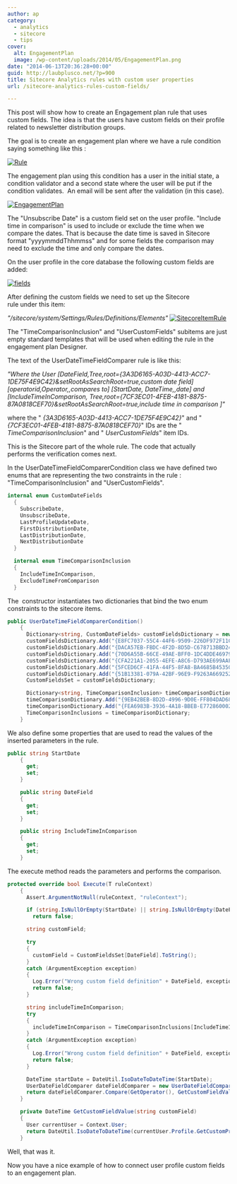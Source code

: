```yaml
---
author: ap
category:
  - analytics
  - sitecore
  - tips
cover:
  alt: EngagementPlan
  image: /wp-content/uploads/2014/05/EngagementPlan.png
date: "2014-06-13T20:36:28+00:00"
guid: http://laubplusco.net/?p=900
title: Sitecore Analytics rules with custom user properties
url: /sitecore-analytics-rules-custom-fields/

---
```

This post will show how to create an Engagement plan rule that uses custom fields. The idea is that the users have custom fields on their profile related to newsletter distribution groups.

The goal is to create an engagement plan where we have a rule condition saying something like this :

[![Rule](/wp-content/uploads/2014/05/Rule2-300x21.png)](/wp-content/uploads/2014/05/Rule2.png)

The engagement plan using this condition has a user in the initial state, a condition validator and a second state where the user will be put if the condition validates.  An email will be sent after the validation (in this case).

[![EngagementPlan](/wp-content/uploads/2014/05/EngagementPlan1-300x173.png)](/wp-content/uploads/2014/05/EngagementPlan1.png)

The "Unsubscribe Date" is a custom field set on the user profile. "Include time in comparison" is used to include or exclude the time when we compare the dates. That is because the date time is saved in Sitecore format "yyyymmddThhmmss" and for some fields the comparison may need to exclude the time and only compare the dates.

On the user profile in the core database the following custom fields are added:

[![fields](/wp-content/uploads/2014/05/fields-300x94.png)](/wp-content/uploads/2014/05/fields.png)

After defining the custom fields we need to set up the Sitecore rule under this item:

_"/sitecore/system/Settings/Rules/Definitions/Elements"_ [![SitecoreItemRule](/wp-content/uploads/2014/05/SitecoreItemRule.png)](/wp-content/uploads/2014/05/SitecoreItemRule.png)

The "TimeComparisonInclusion" and "UserCustomFields" subitems are just empty standard templates that will be used when editing the rule in the engagement plan Designer.

The text of the UserDateTimeFieldComparer rule is like this:

_"Where the User \[DateField,Tree,root={3A3D6165-A03D-4413-ACC7-1DE75F4E9C42}&setRootAsSearchRoot=true,custom date field\] \[operatorid,Operator,,compares to\] \[StartDate, DateTime,,date\] and \[IncludeTimeInComparison, Tree,root={7CF3EC01-4FEB-4181-8875-87A0818CEF70}&setRootAsSearchRoot=true,include time in comparison \]"_

where the " _{3A3D6165-A03D-4413-ACC7-1DE75F4E9C42}_" and " _{7CF3EC01-4FEB-4181-8875-87A0818CEF70}_" IDs are the " _TimeComparisonInclusion_" and " _UserCustomFields_" item IDs.

This is the Sitecore part of the whole rule. The code that actually performs the verification comes next.

In the UserDateTimeFieldComparerCondition class we have defined two enums that are representing the two constraints in the rule : "TimeComparisonInclusion" and "UserCustomFields".

```c#
internal enum CustomDateFields
  {
    SubscribeDate,
    UnsubscribeDate,
    LastProfileUpdateDate,
    FirstDistributionDate,
    LastDistributionDate,
    NextDistributionDate
  }

  internal enum TimeComparisonInclusion
  {
    IncludeTimeInComparison,
    ExcludeTimeFromComparison
  }
```

The  constructor instantiates two dictionaries that bind the two enum constraints to the sitecore items.

```c#
public UserDateTimeFieldComparerCondition()
    {
      Dictionary<string, CustomDateFields> customFieldsDictionary = new Dictionary<string, CustomDateFields>();
      customFieldsDictionary.Add("{E8FC7037-55C4-44F6-9509-226DF972F11C}", CustomDateFields.SubscribeDate);
      customFieldsDictionary.Add("{DACA57EB-FBDC-4F2D-8D5D-C678713BBD24}", CustomDateFields.UnsubscribeDate);
      customFieldsDictionary.Add("{70D6A55B-66CE-49AE-BFF0-1DC4DDE46979}", CustomDateFields.LastProfileUpdateDate);
      customFieldsDictionary.Add("{CFA221A1-2055-4EFE-A8C6-D793AE699AAF}", CustomDateFields.FirstDistributionDate);
      customFieldsDictionary.Add("{5FCED6CF-41FA-44F5-8FA8-BA4685B45350}", CustomDateFields.LastDistributionDate);
      customFieldsDictionary.Add("{51B13381-079A-42BF-96E9-F9263A669252}", CustomDateFields.NextDistributionDate);
      CustomFieldsSet = customFieldsDictionary;

      Dictionary<string, TimeComparisonInclusion> timeComparisonDictionary = new Dictionary<string, TimeComparisonInclusion>();
      timeComparisonDictionary.Add("{9EB42BEB-8D2D-4996-9D0E-FF804DAD683F}", TimeComparisonInclusion.IncludeTimeInComparison);
      timeComparisonDictionary.Add("{FEA6983B-3936-4A18-BBEB-E772860002A9}", TimeComparisonInclusion.ExcludeTimeFromComparison);
      TimeComparisonInclusions = timeComparisonDictionary;
    }
```

We also define some properties that are used to read the values of the inserted parameters in the rule.

```c#
public string StartDate
    {
      get;
      set;
    }

    public string DateField
    {
      get;
      set;
    }

    public string IncludeTimeInComparison
    {
      get;
      set;
    }
```

The execute method reads the parameters and performs the comparison.

```c#
protected override bool Execute(T ruleContext)
    {
      Assert.ArgumentNotNull(ruleContext, "ruleContext");

      if (string.IsNullOrEmpty(StartDate) || string.IsNullOrEmpty(DateField) || string.IsNullOrEmpty(IncludeTimeInComparison))
        return false;

      string customField;

      try
      {
        customField = CustomFieldsSet[DateField].ToString();
      }
      catch (ArgumentException exception)
      {
        Log.Error("Wrong custom field definition" + DateField, exception, GetType());
        return false;
      }

      string includeTimeInComparison;
      try
      {
        includeTimeInComparison = TimeComparisonInclusions[IncludeTimeInComparison].ToString();
      }
      catch (ArgumentException exception)
      {
        Log.Error("Wrong custom field definition" + DateField, exception, GetType());
        return false;
      }

      DateTime startDate = DateUtil.IsoDateToDateTime(StartDate);
      UserDateFieldComparer dateFieldComparer = new UserDateFieldComparer();
      return dateFieldComparer.Compare(GetOperator(), GetCustomFieldValue(customField), startDate, includeTimeInComparison.Equals(TimeComparisonInclusion.IncludeTimeInComparison.ToString()));
    }

    private DateTime GetCustomFieldValue(string customField)
    {
      User currentUser = Context.User;
      return DateUtil.IsoDateToDateTime(currentUser.Profile.GetCustomProperty(customField));
    }
```

Well, that was it.

Now you have a nice example of how to connect user profile custom fields to an engagement plan.
